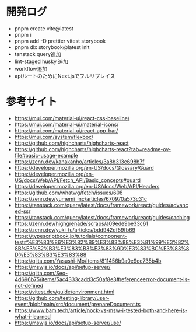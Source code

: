 # 開発ログ

- pnpm create vite@latest
- pnpm i
- pnpm add -D prettier vitest storybook
- pnpm dlx storybook@latest init
- tanstack query追加
- lint-staged husky 追加
- workflow追加
- apiルートのためにNext.jsでフルリプレイス

# 参考サイト

- https://mui.com/material-ui/react-css-baseline/
- https://mui.com/material-ui/material-icons/
- https://mui.com/material-ui/react-app-bar/
- https://mui.com/system/flexbox/
- https://github.com/highcharts/highcharts-react
- https://github.com/highcharts/highcharts-react?tab=readme-ov-file#basic-usage-example
- https://zenn.dev/kanakanho/articles/3a8b313e698b7f
- https://developer.mozilla.org/en-US/docs/Glossary/Guard
- https://developer.mozilla.org/en-US/docs/Web/API/Fetch_API/Basic_concepts#guard
- https://developer.mozilla.org/en-US/docs/Web/API/Headers
- https://github.com/whatwg/fetch/issues/608
- https://zenn.dev/yumemi_inc/articles/670970a573c31c
- https://tanstack.com/query/latest/docs/framework/react/guides/advanced-ssr
- https://tanstack.com/query/latest/docs/framework/react/guides/caching
- https://zenn.dev/highgrenade/scraps/a09ede9be33c61
- https://zenn.dev/yuki_tu/articles/bdd942df59fb69
- https://typescriptbook.jp/tutorials/component-test#%E3%83%86%E3%82%B9%E3%83%88%E3%81%99%E3%82%8B%E3%82%B3%E3%83%B3%E3%83%9D%E3%83%BC%E3%83%8D%E3%83%B3%E3%83%88
- https://qiita.com/Yasushi-Mo/items/811456b9a0e9ee735b4b
- https://mswjs.io/docs/api/setup-server/
- https://qiita.com/Seo-4d696b75/items/5ac4333cadd3c50af8e3#referenceerror-document-is-not-defined
- https://vitest.dev/guide/environment.html
- https://github.com/testing-library/user-event/blob/main/src/document/prepareDocument.ts
- https://www.bam.tech/article/nock-vs-msw-i-tested-both-and-here-is-what-i-learned
- https://mswjs.io/docs/api/setup-server/use/
